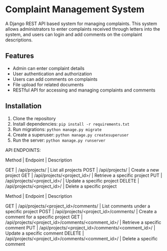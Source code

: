 # Complaint Management System

A Django REST API based system for managing complaints. This system allows administrators to enter complaints received through letters into the system, and users can login and add comments on the complaint descriptions.

## Features

- Admin can enter complaint details
- User authentication and authorization
- Users can add comments on complaints
- File upload for related documents
- RESTful API for accessing and managing complaints and comments

## Installation

1. Clone the repository
2. Install dependencies: `pip install -r requirements.txt`
3. Run migrations: `python manage.py migrate`
4. Create a superuser: `python manage.py createsuperuser`
5. Run the server: `python manage.py runserver`


API ENDPOINTS:

Method |         Endpoint                               | Description

GET    | /api/projects/                         | List all projects
POST   | /api/projects/                         | Create a new project
GET    | /api/projects/<project_id>/            | Retrieve a specific project
PUT    | /api/projects/<project_id>/            | Update a specific project
DELETE | /api/projects/<project_id>/            | Delete a specific project

Method          | Endpoint                                           | Description

GET     | /api/projects/<project_id>/comments/          | List comments under a specific project
POST    | /api/projects/<project_id>/comments/      | Create a comment for a specific project
GET     | /api/projects/<project_id>/comments/<comment_id>/ | Retrieve a specific comment
PUT     | /api/projects/<project_id>/comments/<comment_id>/ | Update a specific comment
DELETE  | /api/projects/<project_id>/comments/<comment_id>/ | Delete a specific comment